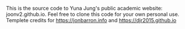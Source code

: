 This is the source code to Yuna Jung's public academic website: joonv2.github.io. Feel free to clone this code for your own personal use.
Templete credits for https://jonbarron.info and https://djr2015.github.io
